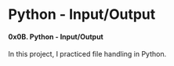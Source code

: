 # Python - Input/Output
#### 0x0B. Python - Input/Output

In this project, I practiced file handling in Python.
